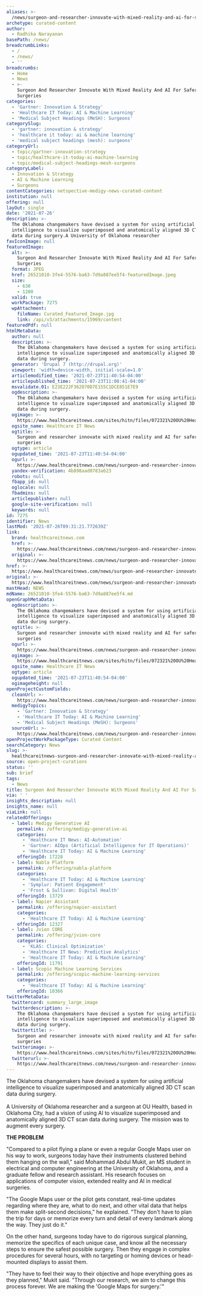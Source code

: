 ```yaml
---
aliases: >-
  /news/surgeon-and-researcher-innovate-with-mixed-reality-and-ai-for-safer-surgeries
archetype: curated-content
author:
  - Radhika Narayanan
basePath: /news/
breadcrumbLinks:
  - /
  - /news/
  - ''
breadcrumbs:
  - Home
  - News
  - >-
    Surgeon And Researcher Innovate With Mixed Reality And AI For Safer
    Surgeries
categories:
  - 'Gartner: Innovation & Strategy'
  - 'Healthcare IT Today: AI & Machine Learning'
  - 'Medical Subject Headings (MeSH): Surgeons'
categorySlug:
  - 'gartner: innovation & strategy'
  - 'healthcare it today: ai & machine learning'
  - 'medical subject headings (mesh): surgeons'
categoryUrl:
  - topic/gartner-innovation-strategy
  - topic/healthcare-it-today-ai-machine-learning
  - topic/medical-subject-headings-mesh-surgeons
categoryLabel:
  - Innovation & Strategy
  - AI & Machine Learning
  - Surgeons
contentCategories: netspective-medigy-news-curated-content
institution: null
offering: null
layOut: single
date: '2021-07-26'
description: >-
  The Oklahoma changemakers have devised a system for using artificial
  intelligence to visualize superimposed and anatomically aligned 3D CT scan
  data during surgery.A University of Oklahoma researcher 
favIconImage: null
featuredImage:
  alt: >-
    Surgeon And Researcher Innovate With Mixed Reality And AI For Safer
    Surgeries
  format: JPEG
  href: 26521010-3fe4-5576-ba63-7d9a887ee5f4-featuredImage.jpeg
  size:
    - 630
    - 1200
  valid: true
  workPackage: 7275
  wpAttachment:
    fileName: Curated_Featured_Image.jpg
    link: /api/v3/attachments/15969/content
featuredPdf: null
htmlMetaData:
  author: null
  description: >-
    The Oklahoma changemakers have devised a system for using artificial
    intelligence to visualize superimposed and anatomically aligned 3D CT scan
    data during surgery.
  generator: 'Drupal 7 (http://drupal.org)'
  viewport: 'width=device-width, initial-scale=1.0'
  articlemodified_time: '2021-07-23T11:40:54-04:00'
  articlepublished_time: '2021-07-23T11:08:41-04:00'
  msvalidate.01: E23E222F362070D7E155C1DCE851E7E9
  ogdescription: >-
    The Oklahoma changemakers have devised a system for using artificial
    intelligence to visualize superimposed and anatomically aligned 3D CT scan
    data during surgery.
  ogimage: >-
    https://www.healthcareitnews.com/sites/hitn/files/072321%20OU%20Health%20Baker%20Hughes%201200.jpg
  ogsite_name: Healthcare IT News
  ogtitle: >-
    Surgeon and researcher innovate with mixed reality and AI for safer
    surgeries
  ogtype: article
  ogupdated_time: '2021-07-23T11:40:54-04:00'
  ogurl: >-
    https://www.healthcareitnews.com/news/surgeon-and-researcher-innovate-mixed-reality-and-ai-safer-surgeries
  yandex-verification: 4b898aad0783a623
  robots: null
  fbapp_id: null
  oglocale: null
  fbadmins: null
  articlepublisher: null
  google-site-verification: null
  keywords: null
id: 7275
identifier: News
lastMod: '2021-07-26T09:31:21.772639Z'
link:
  brand: healthcareitnews.com
  href: >-
    https://www.healthcareitnews.com/news/surgeon-and-researcher-innovate-mixed-reality-and-ai-safer-surgeries
  original: >-
    https://www.healthcareitnews.com/news/surgeon-and-researcher-innovate-mixed-reality-and-ai-safer-surgeries
href: >-
  https://www.healthcareitnews.com/news/surgeon-and-researcher-innovate-mixed-reality-and-ai-safer-surgeries
original: >-
  https://www.healthcareitnews.com/news/surgeon-and-researcher-innovate-mixed-reality-and-ai-safer-surgeries
mastHead: NEWS
mdName: 26521010-3fe4-5576-ba63-7d9a887ee5f4.md
openGraphMetaData:
  ogdescription: >-
    The Oklahoma changemakers have devised a system for using artificial
    intelligence to visualize superimposed and anatomically aligned 3D CT scan
    data during surgery.
  ogtitle: >-
    Surgeon and researcher innovate with mixed reality and AI for safer
    surgeries
  ogurl: >-
    https://www.healthcareitnews.com/news/surgeon-and-researcher-innovate-mixed-reality-and-ai-safer-surgeries
  ogimage: >-
    https://www.healthcareitnews.com/sites/hitn/files/072321%20OU%20Health%20Baker%20Hughes%201200.jpg
  ogsite_name: Healthcare IT News
  ogtype: article
  ogupdated_time: '2021-07-23T11:40:54-04:00'
  ogimageheight: null
openProjectCustomFields:
  cleanUrl: >-
    https://www.healthcareitnews.com/news/surgeon-and-researcher-innovate-mixed-reality-and-ai-safer-surgeries
  medigyTopics:
    - 'Gartner: Innovation & Strategy'
    - 'Healthcare IT Today: AI & Machine Learning'
    - 'Medical Subject Headings (MeSH): Surgeons'
  sourceUrl: >-
    https://www.healthcareitnews.com/news/surgeon-and-researcher-innovate-mixed-reality-and-ai-safer-surgeries
openProjectWorkPackageType: Curated Content
searchCategory: News
slug: >-
  healthcareitnews-surgeon-and-researcher-innovate-with-mixed-reality-and-ai-for-safer-surgeries
source: open-project-curations
status: ''
sub: brief
tags:
  - News
title: Surgeon And Researcher Innovate With Mixed Reality And AI For Safer Surgeries
via: ' '
insights_description: null
insights_name: null
viaLink: null
relatedOfferings:
  - label: Medigy Generative AI
    permalink: /offering/medigy-generative-ai
    categories:
      - 'Healthcare IT News: AI-Automation'
      - 'Gartner: AIOps (Artificial Intelligence for IT Operations)'
      - 'Healthcare IT Today: AI & Machine Learning'
    offeringId: 17228
  - label: Nabla Platform
    permalink: /offering/nabla-platform
    categories:
      - 'Healthcare IT Today: AI & Machine Learning'
      - 'Symplur: Patient Engagement'
      - 'Frost & Sullivan: Digital Health'
    offeringId: 13729
  - label: Napier Assistant
    permalink: /offering/napier-assistant
    categories:
      - 'Healthcare IT Today: AI & Machine Learning'
    offeringId: 12327
  - label: Jvion CORE
    permalink: /offering/jvion-core
    categories:
      - 'KLAS: Clinical Optimization'
      - 'Healthcare IT News: Predictive Analytics'
      - 'Healthcare IT Today: AI & Machine Learning'
    offeringId: 11791
  - label: Scopic Machine Learning Services
    permalink: /offering/scopic-machine-learning-services
    categories:
      - 'Healthcare IT Today: AI & Machine Learning'
    offeringId: 10366
twitterMetaData:
  twittercard: summary_large_image
  twitterdescription: >-
    The Oklahoma changemakers have devised a system for using artificial
    intelligence to visualize superimposed and anatomically aligned 3D CT scan
    data during surgery.
  twittertitle: >-
    Surgeon and researcher innovate with mixed reality and AI for safer
    surgeries
  twitterimage: >-
    https://www.healthcareitnews.com/sites/hitn/files/072321%20OU%20Health%20Baker%20Hughes%201200.jpg
  twitterurl: >-
    https://www.healthcareitnews.com/news/surgeon-and-researcher-innovate-mixed-reality-and-ai-safer-surgeries
---
```

<p>The Oklahoma changemakers have devised a system for using artificial intelligence to visualize superimposed and anatomically aligned 3D CT scan data during surgery.<br><br>A University of Oklahoma researcher and a surgeon at OU Health, based in Oklahoma City, had a vision of using AI to visualize superimposed and anatomically aligned 3D CT scan data during surgery. The mission was to augment every surgery.</p><p><strong>THE PROBLEM</strong></p><p>"Compared to a pilot flying a plane or even a regular Google Maps user on his way to work, surgeons today have their instruments clustered behind them hanging on the wall," said Mohammad Abdul Mukit, an MS student in electrical and computer engineering at the University of Oklahoma, and a graduate fellow and research assistant. His research focuses on applications of computer vision, extended reality and AI in medical surgeries.</p><p>"The Google Maps user or the pilot gets constant, real-time updates regarding where they are, what to do next, and other vital data that helps them make split-second decisions," he explained. "They don't have to plan the trip for days or memorize every turn and detail of every landmark along the way. They just do it."</p><p>On the other hand, surgeons today have to do rigorous surgical planning, memorize the specifics of each unique case, and know all the necessary steps to ensure the safest possible surgery. Then they engage in complex procedures for several hours, with no targeting or homing devices or head-mounted displays to assist them.</p><p>"They have to feel their way to their objective and hope everything goes as they planned," Mukit said. "Through our research, we aim to change this process forever. We are making the 'Google Maps for surgery.'"</p>